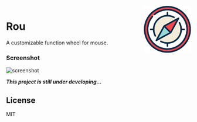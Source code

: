 <img align="right" src="Res/logo_png.png" height="128">

# Rou
A customizable function wheel for mouse.

### Screenshot
![screenshot](https://cloud.githubusercontent.com/assets/11247099/21485230/bb47d0ac-cbda-11e6-9d66-9fb342226577.png)

***This project is still under developing...***
  
## License
MIT
